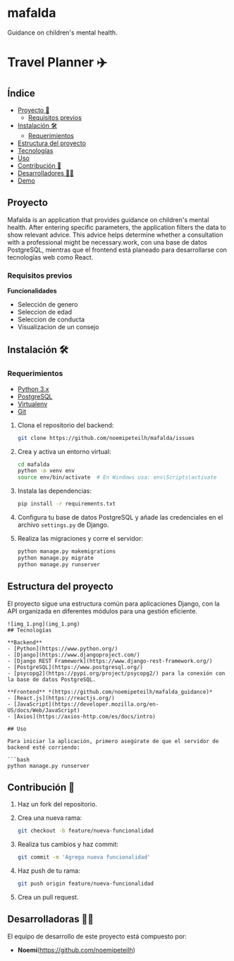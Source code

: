 # mafalda
Guidance on children's mental health.

# Travel Planner :airplane:

## Índice

- [Proyecto 📝](#proyecto-)
    - [Requisitos previos](#requisitos-previos-)
- [Instalación 🛠️](#instalación-)
    - [Requerimientos](#requerimientos-)
- [Estructura del proyecto](#estructura-del-proyecto-)
- [Tecnologías](#tecnologías-)
- [Uso](#uso-)
- [Contribución 🤝](#contribución-)
- [Desarrolladores 👩‍💻](#desarrolladores-)
- [Demo](#demo-)

## Proyecto 

Mafalda is an application that provides guidance on children's mental health. After entering specific parameters, the application filters the data to show relevant advice. This advice helps determine whether a consultation with a professional might be necessary.work, con una base de datos PostgreSQL, mientras que el frontend está planeado para desarrollarse con tecnologías web como React.

### Requisitos previos

**Funcionalidades**

- Selección de genero
- Seleccion de edad
- Seleccion de conducta
- Visualizacion de un consejo


## Instalación 🛠️

### Requerimientos

- [Python 3.x](https://www.python.org/downloads/)
- [PostgreSQL](https://www.postgresql.org/download/)
- [Virtualenv](https://virtualenv.pypa.io/en/latest/)
- [Git](https://git-scm.com/)

1. Clona el repositorio del backend:

    ```bash
    git clone https://github.com/noemipeteilh/mafalda/issues
    ```

2. Crea y activa un entorno virtual:

    ```bash
    cd mafalda
    python -m venv env
    source env/bin/activate  # En Windows usa: env\Scripts\activate
    ```

3. Instala las dependencias:

    ```bash
    pip install -r requirements.txt
    ```

4. Configura tu base de datos PostgreSQL y añade las credenciales en el archivo `settings.py` de Django.

5. Realiza las migraciones y corre el servidor:

    ```bash
   python manage.py makemigrations
    python manage.py migrate
    python manage.py runserver
    ```

## Estructura del proyecto

El proyecto sigue una estructura común para aplicaciones Django, con la API organizada en diferentes módulos para una gestión eficiente.

```plaintext
![img_1.png](img_1.png)
## Tecnologías

**Backend**
- [Python](https://www.python.org/)
- [Django](https://www.djangoproject.com/)
- [Django REST Framework](https://www.django-rest-framework.org/)
- [PostgreSQL](https://www.postgresql.org/)
- [psycopg2](https://pypi.org/project/psycopg2/) para la conexión con la base de datos PostgreSQL.

**Frontend** *(https://github.com/noemipeteilh/mafalda_guidance)*
- [React.js](https://reactjs.org/)
- [JavaScript](https://developer.mozilla.org/en-US/docs/Web/JavaScript)
- [Axios](https://axios-http.com/es/docs/intro)

## Uso

Para iniciar la aplicación, primero asegúrate de que el servidor de backend esté corriendo:

```bash
python manage.py runserver
```

## Contribución 🤝

1. Haz un fork del repositorio.
2. Crea una nueva rama: 

   ```bash
   git checkout -b feature/nueva-funcionalidad
   ```
3. Realiza tus cambios y haz commit:
    ```bash
   git commit -m 'Agrega nueva funcionalidad'
   ```
4. Haz push de tu rama:  
    ```bash
   git push origin feature/nueva-funcionalidad
    ```
5. Crea un pull request.

## Desarrolladoras 👩‍💻

El equipo de desarrollo de este proyecto está compuesto por:

- **Noemí**(https://github.com/noemipeteilh)

   

